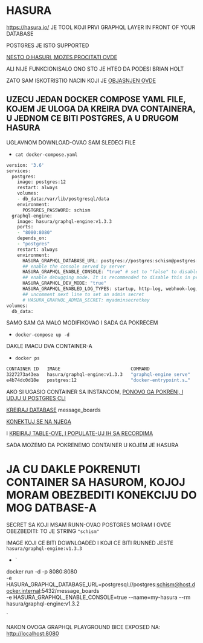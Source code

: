 # HASURA

<https://hasura.io/> JE TOOL KOJI PRVI GRAPHQL LAYER IN FRONT OF YOUR DATABASE

POSTGRES JE ISTO SUPPORTED

[NESTO O HASURI, MOZES PROCITATI OVDE](https://btholt.github.io/complete-intro-to-databases/hasura)

ALI NIJE FUNKCIONISALO ONO STO JE HTEO DA PODESI BRIAN HOLT

ZATO SAM ISKOTRISTIO NACIN KOJI JE [OBJASNJEN OVDE](https://hasura.io/docs/latest/graphql/core/deployment/deployment-guides/docker.html#run-hasura-graphql-engine-using-docker)

## UZECU JEDAN DOCKER COMPOSE YAML FILE, KOJEM JE ULOGA DA KREIRA DVA CONTAINERA, U JEDNOM CE BITI POSTGRES, A U DRUGOM HASURA

UGLAVNOM DOWNLOAD-OVAO SAM SLEDECI FILE

- `cat docker-compose.yaml`

```zsh
version: '3.6'
services:
  postgres:
    image: postgres:12
    restart: always
    volumes:
    - db_data:/var/lib/postgresql/data
    environment:
      POSTGRES_PASSWORD: schism
  graphql-engine:
    image: hasura/graphql-engine:v1.3.3
    ports:
    - "8080:8080"
    depends_on:
    - "postgres"
    restart: always
    environment:
      HASURA_GRAPHQL_DATABASE_URL: postgres://postgres:schism@postgres:5432/message_boards
      ## enable the console served by server
      HASURA_GRAPHQL_ENABLE_CONSOLE: "true" # set to "false" to disable console
      ## enable debugging mode. It is recommended to disable this in production
      HASURA_GRAPHQL_DEV_MODE: "true"
      HASURA_GRAPHQL_ENABLED_LOG_TYPES: startup, http-log, webhook-log, websocket-log, query-log
      ## uncomment next line to set an admin secret
      # HASURA_GRAPHQL_ADMIN_SECRET: myadminsecretkey
volumes:
  db_data:
```

SAMO SAM GA MALO MODIFIKOVAO I SADA GA POKRECEM

- `docker-compose up -d`

DAKLE IMACU DVA CONTAINER-A

- `docker ps`

```zsh
CONTAINER ID   IMAGE                          COMMAND                  CREATED              STATUS                          PORTS      NAMES
3227273a43ea   hasura/graphql-engine:v1.3.3   "graphql-engine serve"   About a minute ago   Restarting (1) 11 seconds ago              databases-playground_graphql-engine_1
e4b74dc0d18e   postgres:12                    "docker-entrypoint.s…"   About an hour ago    Up About a minute               5432/tcp   databases-playground_postgres_1

```







AKO SI UGASIO CONTAINER SA INSTANCOM, [PONOVO GA POKRENI, I UDJU U POSTGRES CLI](https://github.com/Rade58/databases-playground/tree/1_0_1_PostgreSQL#postgresql)

[KREIRAJ DATABASE](https://github.com/Rade58/databases-playground/tree/1_0_1_PostgreSQL#mi-cemo-kreitrati-novi-database-koji-cemo-nazvati-message_boards) message_boards

[KONEKTUJ SE NA NJEGA](https://github.com/Rade58/databases-playground/tree/1_0_2_CREATING_TABLES_AND_RECORDS_IN_PostgreSQL)

I [KREIRAJ TABLE-OVE, I POPULATE-UJ IH SA RECORDIMA](sample-postgresql.sql)

SADA MOZEMO DA POKRENEMO CONTAINER U KOJEM JE HASURA

# JA CU DAKLE POKRENUTI CONTAINER SA HASUROM, KOJOJ MORAM OBEZBEDITI KONEKCIJU DO MOG DATBASE-A

SECRET SA KOJI MSAM RUNN-OVAO POSTGRES MORAM I OVDE OBEZBEDITI: TO JE STRING `"schism"`

IMAGE KOJI CE BITI DOWNLOADED I KOJI CE BITI RUNNED JESTE `hasura/graphql-engine:v1.3.3`

- `

docker run -d -p 8080:8080 \
  -e HASURA_GRAPHQL_DATABASE_URL=postgresql://postgres:schism@host.docker.internal:5432/message_boards \
  -e HASURA_GRAPHQL_ENABLE_CONSOLE=true --name=my-hasura --rm \
  hasura/graphql-engine:v1.3.2

`

NAKON OVOGA GRAPHQL PLAYGROUND BICE EXPOSED NA: <http://localhost:8080>


